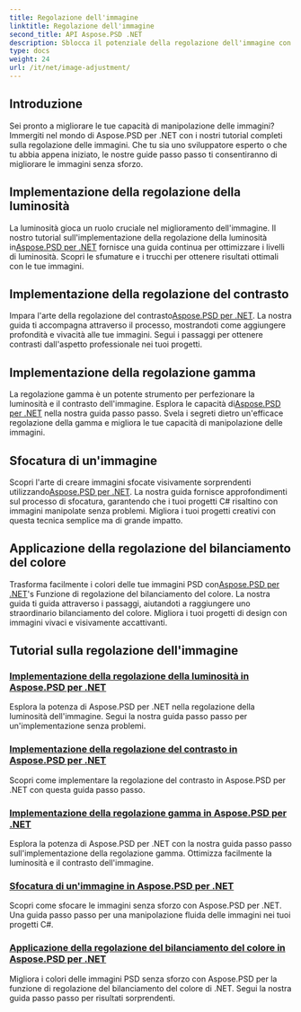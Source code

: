 ```yaml
---
title: Regolazione dell'immagine
linktitle: Regolazione dell'immagine
second_title: API Aspose.PSD .NET
description: Sblocca il potenziale della regolazione dell'immagine con Aspose.PSD per .NET. Esplora tutorial su luminosità, contrasto e bilanciamento del colore per padroneggiare la manipolazione delle immagini.
type: docs
weight: 24
url: /it/net/image-adjustment/
---
```

## Introduzione

Sei pronto a migliorare le tue capacità di manipolazione delle immagini? Immergiti nel mondo di Aspose.PSD per .NET con i nostri tutorial completi sulla regolazione delle immagini. Che tu sia uno sviluppatore esperto o che tu abbia appena iniziato, le nostre guide passo passo ti consentiranno di migliorare le immagini senza sforzo.

## Implementazione della regolazione della luminosità

 La luminosità gioca un ruolo cruciale nel miglioramento dell'immagine. Il nostro tutorial sull'implementazione della regolazione della luminosità in[Aspose.PSD per .NET](./brightness-adjustment/) fornisce una guida continua per ottimizzare i livelli di luminosità. Scopri le sfumature e i trucchi per ottenere risultati ottimali con le tue immagini.

## Implementazione della regolazione del contrasto

 Impara l'arte della regolazione del contrasto[Aspose.PSD per .NET](./contrast-adjustment/). La nostra guida ti accompagna attraverso il processo, mostrandoti come aggiungere profondità e vivacità alle tue immagini. Segui i passaggi per ottenere contrasti dall'aspetto professionale nei tuoi progetti.

## Implementazione della regolazione gamma

La regolazione gamma è un potente strumento per perfezionare la luminosità e il contrasto dell'immagine. Esplora le capacità di[Aspose.PSD per .NET](./gamma-adjustment/) nella nostra guida passo passo. Svela i segreti dietro un'efficace regolazione della gamma e migliora le tue capacità di manipolazione delle immagini.

## Sfocatura di un'immagine

 Scopri l'arte di creare immagini sfocate visivamente sorprendenti utilizzando[Aspose.PSD per .NET](./blur-image/). La nostra guida fornisce approfondimenti sul processo di sfocatura, garantendo che i tuoi progetti C# risaltino con immagini manipolate senza problemi. Migliora i tuoi progetti creativi con questa tecnica semplice ma di grande impatto.

## Applicazione della regolazione del bilanciamento del colore

 Trasforma facilmente i colori delle tue immagini PSD con[Aspose.PSD per .NET](./color-balance-adjustment/)'s Funzione di regolazione del bilanciamento del colore. La nostra guida ti guida attraverso i passaggi, aiutandoti a raggiungere uno straordinario bilanciamento del colore. Migliora i tuoi progetti di design con immagini vivaci e visivamente accattivanti.

## Tutorial sulla regolazione dell'immagine
### [Implementazione della regolazione della luminosità in Aspose.PSD per .NET](./brightness-adjustment/)
Esplora la potenza di Aspose.PSD per .NET nella regolazione della luminosità dell'immagine. Segui la nostra guida passo passo per un'implementazione senza problemi.
### [Implementazione della regolazione del contrasto in Aspose.PSD per .NET](./contrast-adjustment/)
Scopri come implementare la regolazione del contrasto in Aspose.PSD per .NET con questa guida passo passo.
### [Implementazione della regolazione gamma in Aspose.PSD per .NET](./gamma-adjustment/)
Esplora la potenza di Aspose.PSD per .NET con la nostra guida passo passo sull'implementazione della regolazione gamma. Ottimizza facilmente la luminosità e il contrasto dell'immagine.
### [Sfocatura di un'immagine in Aspose.PSD per .NET](./blur-image/)
Scopri come sfocare le immagini senza sforzo con Aspose.PSD per .NET. Una guida passo passo per una manipolazione fluida delle immagini nei tuoi progetti C#.
### [Applicazione della regolazione del bilanciamento del colore in Aspose.PSD per .NET](./color-balance-adjustment/)
Migliora i colori delle immagini PSD senza sforzo con Aspose.PSD per la funzione di regolazione del bilanciamento del colore di .NET. Segui la nostra guida passo passo per risultati sorprendenti.